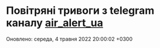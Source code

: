 # Повітряні тривоги з telegram каналу [air_alert_ua](https://t.me/air_alert_ua)

Оновлено:
середа, 4 травня 2022 20:00:02 +0300

